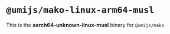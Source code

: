 # `@umijs/mako-linux-arm64-musl`

This is the **aarch64-unknown-linux-musl** binary for `@umijs/mako`
